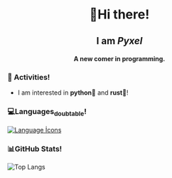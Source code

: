<h1 align="center">👋Hi there!</h1>
<h2 align="center">I am <em>Pyxel</em></h2>
<h4 align="center">A new comer in programming.</h4>  

<h3>🌱 Activities!</h3>

- I am interested in **python🐍** and **rust🦀**!

<h3>💻Languages<sub>doubtable</sub>!</h3>

[![Language İcons](https://skillicons.dev/icons?i=java,py)](https://skillicons.dev)  

<h3>📊GitHub Stats!</h3>

![Top Langs](https://github-readme-stats.vercel.app/api/top-langs/?username=pyxel00&layout=donut&theme=radical)
 
